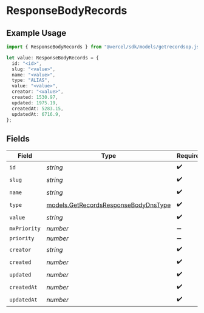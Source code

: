 # ResponseBodyRecords

## Example Usage

```typescript
import { ResponseBodyRecords } from "@vercel/sdk/models/getrecordsop.js";

let value: ResponseBodyRecords = {
  id: "<id>",
  slug: "<value>",
  name: "<value>",
  type: "ALIAS",
  value: "<value>",
  creator: "<value>",
  created: 1530.97,
  updated: 1975.19,
  createdAt: 5283.15,
  updatedAt: 6716.9,
};
```

## Fields

| Field                                                                              | Type                                                                               | Required                                                                           | Description                                                                        |
| ---------------------------------------------------------------------------------- | ---------------------------------------------------------------------------------- | ---------------------------------------------------------------------------------- | ---------------------------------------------------------------------------------- |
| `id`                                                                               | *string*                                                                           | :heavy_check_mark:                                                                 | N/A                                                                                |
| `slug`                                                                             | *string*                                                                           | :heavy_check_mark:                                                                 | N/A                                                                                |
| `name`                                                                             | *string*                                                                           | :heavy_check_mark:                                                                 | N/A                                                                                |
| `type`                                                                             | [models.GetRecordsResponseBodyDnsType](../models/getrecordsresponsebodydnstype.md) | :heavy_check_mark:                                                                 | N/A                                                                                |
| `value`                                                                            | *string*                                                                           | :heavy_check_mark:                                                                 | N/A                                                                                |
| `mxPriority`                                                                       | *number*                                                                           | :heavy_minus_sign:                                                                 | N/A                                                                                |
| `priority`                                                                         | *number*                                                                           | :heavy_minus_sign:                                                                 | N/A                                                                                |
| `creator`                                                                          | *string*                                                                           | :heavy_check_mark:                                                                 | N/A                                                                                |
| `created`                                                                          | *number*                                                                           | :heavy_check_mark:                                                                 | N/A                                                                                |
| `updated`                                                                          | *number*                                                                           | :heavy_check_mark:                                                                 | N/A                                                                                |
| `createdAt`                                                                        | *number*                                                                           | :heavy_check_mark:                                                                 | N/A                                                                                |
| `updatedAt`                                                                        | *number*                                                                           | :heavy_check_mark:                                                                 | N/A                                                                                |
